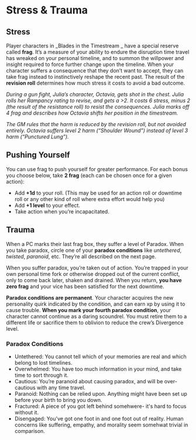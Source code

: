 # Stress & Trauma

## Stress

Player characters in _Blades in the Timestream _ have a special reserve called **frag**. It’s a measure of your ability to endure the disruption time travel has wreaked on your personal timeline, and to summon the willpower and insight required to force further change upon the timeline.  When your character suffers a consequence that they don’t want to accept, they can take frag instead to instinctively reshape the recent past. The result of the **revision roll** determines how much stress it costs to avoid a bad outcome.

_During a gun fight, Julia’s character, Octavia, gets shot in the chest. Julia rolls her Rampancy rating to revise, and gets a \>2\. It costs 6 stress, minus 2 (the result of the resistance roll) to resist the consequences. Julia marks off 4 frag and describes how Octavia shifts her position in the timestream._

_The GM rules that the harm is reduced by the revision roll, but not avoided entirely. Octavia suffers level 2 harm (“Shoulder Wound”) instead of level 3 harm (“Punctured Lung”)._

## Pushing Yourself

You can use frag to push yourself for greater performance. For each bonus you choose below, take **2 frag** (each can be chosen once for a given action):

* Add **+1d** to your roll. (This may be used for an action roll or downtime roll or any other kind of roll where extra effort would help you)
* Add **+1 level** to your effect.
* Take action when you’re incapacitated.

## Trauma

When a PC marks their last frag box, they suffer a level of Paradox. When you take paradox, circle one of your **paradox conditions** like _untethered_, _twisted_, _paranoid_, etc. They’re all described on the next page.

When you suffer paradox, you’re taken out of action. You’re trapped in your own personal time fork or otherwise dropped out of the current conflict, only to come back later, shaken and drained. When you return, **you have zero frag** and your vice has been satisfied for the next downtime.

**Paradox conditions are permanent**. Your character acquires the new personality quirk indicated by the condition, and can earn xp by using it to cause trouble. **When you mark your fourth paradox condition**, your character cannot continue as a daring scoundrel. You must retire them to a different life or sacrifice them to oblivion to reduce the crew’s Divergence level.

### Paradox Conditions

* Untethered: You cannot tell which of your memories are real and which belong to lost timelines.
* Overwhelmed: You have too much information in your mind, and take time to sort through it.
* Cautious: You’re paranoid about causing paradox, and will be over-cautious with any time travel.
* Paranoid: Nothing can be relied upon. Anything might have been set up before your birth to bring you down.
* Fractured: A piece of you got left behind somehwere- it's hard to focus without it.
* Disengaged: You've got one foot in and one foot out of reality. Human concerns like suffering, empathy, and morality seem somehwat trivial in comparison.
